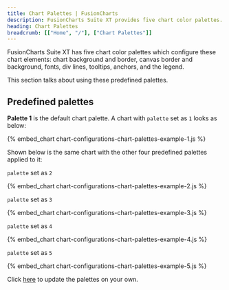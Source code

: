 ```yaml
---
title: Chart Palettes | FusionCharts
description: FusionCharts Suite XT provides five chart color palettes. Palette theme configures colors of these chart elements.
heading: Chart Palettes
breadcrumb: [["Home", "/"], ["Chart Palettes"]]
---
```


FusionCharts Suite XT has five chart color palettes which configure these chart elements: chart background and border, canvas border and background, fonts, div lines, tooltips, anchors, and the legend.

This section talks about using these predefined palettes.

## Predefined palettes

**Palette 1** is the default chart palette. A chart with `palette` set as `1` looks as below:

{% embed_chart chart-configurations-chart-palettes-example-1.js %}

Shown below is the same chart with the other four predefined palettes applied to it:

`palette` set as `2`

{% embed_chart chart-configurations-chart-palettes-example-2.js %}

`palette` set as `3`

{% embed_chart chart-configurations-chart-palettes-example-3.js %}

`palette` set as `4`

{% embed_chart chart-configurations-chart-palettes-example-4.js %}

`palette` set as `5`

{% embed_chart chart-configurations-chart-palettes-example-5.js %}

Click [here](http://jsfiddle.net/fusioncharts/umb4jjwp/ "@@open-newtab") to update the palettes on your own.